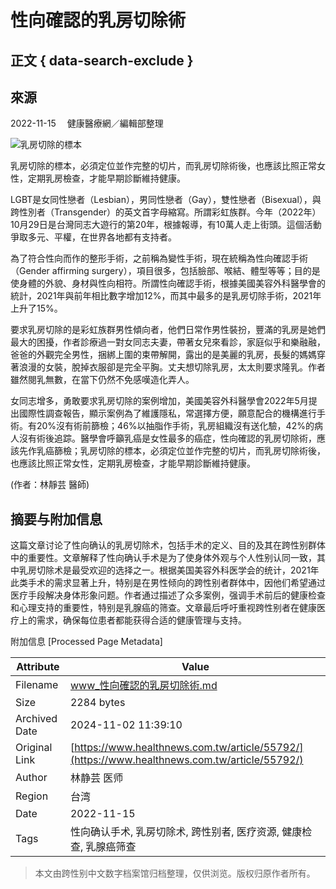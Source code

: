 # 性向確認的乳房切除術

## 正文 { data-search-exclude }


## 來源
2022-11-15　 健康醫療網／編輯部整理

![乳房切除的標本](https://www.healthnews.com.tw/./imageFile/202211/2dafe7014edce1adf6a6f7b06c479778_l.webp)

乳房切除的標本，必須定位並作完整的切片，而乳房切除術後，也應該比照正常女性，定期乳房檢查，才能早期診斷維持健康。

LGBT是女同性戀者（Lesbian），男同性戀者（Gay），雙性戀者（Bisexual），與跨性別者（Transgender）的英文首字母縮寫。所謂彩虹族群。今年（2022年）10月29日是台灣同志大遊行的第20年，根據報導，有10萬人走上街頭。這個活動爭取多元、平權，在世界各地都有支持者。

為了符合性向而作的整形手術，之前稱為變性手術，現在統稱為性向確認手術（Gender affirming surgery），項目很多，包括臉部、喉結、體型等等；目的是使身體的外貌、身材與性向相符。所謂性向確認手術，根據美國美容外科醫學會的統計，2021年與前年相比數字增加12%，而其中最多的是乳房切除手術，2021年上升了15%。

要求乳房切除的是彩虹族群男性傾向者，他們日常作男性裝扮，豐滿的乳房是她們最大的困擾，作者診療過一對女同志夫妻，帶著女兒來看診，家庭似乎和樂融融，爸爸的外觀完全男性，捆綁上圍的束帶解開，露出的是美麗的乳房，長髮的媽媽穿著浪漫的女裝，脫掉衣服卻是完全平胸。丈夫想切除乳房，太太則要求隆乳。作者雖然閱乳無數，在當下仍然不免感嘆造化弄人。

女同志增多，勇敢要求乳房切除的案例增加，美國美容外科醫學會2022年5月提出國際性調查報告，顯示案例為了維護隱私，常選擇方便，願意配合的機構進行手術。有20%沒有術前篩檢；46%以抽脂作手術，乳房組織沒有送化驗，42%的病人沒有術後追踪。醫學會呼籲乳癌是女性最多的癌症，性向確認的乳房切除術，應該先作乳癌篩檢；乳房切除的標本，必須定位並作完整的切片，而乳房切除術後，也應該比照正常女性，定期乳房檢查，才能早期診斷維持健康。

(作者：林靜芸 醫師)

## 摘要与附加信息

<!-- tcd_abstract -->
这篇文章讨论了性向确认的乳房切除术，包括手术的定义、目的及其在跨性别群体中的重要性。文章解释了性向确认手术是为了使身体外观与个人性别认同一致，其中乳房切除术是最受欢迎的选择之一。根据美国美容外科医学会的统计，2021年此类手术的需求显著上升，特别是在男性倾向的跨性别者群体中，因他们希望通过医疗手段解决身体形象问题。作者通过描述了众多案例，强调手术前后的健康检查和心理支持的重要性，特别是乳腺癌的筛查。文章最后呼吁重视跨性别者在健康医疗上的需求，确保每位患者都能获得合适的健康管理与支持。
<!-- tcd_abstract_end -->

附加信息 [Processed Page Metadata]

| Attribute       | Value                                  |
|-----------------|----------------------------------------|
| Filename        | www_性向確認的乳房切除術.md                             |
| Size            | 2284 bytes                           |
| Archived Date   | 2024-11-02 11:39:10                             |
| Original Link   | [https://www.healthnews.com.tw/article/55792/](https://www.healthnews.com.tw/article/55792/)                       |
| Author          | 林静芸 医师                               |
| Region          | 台湾                               |
| Date            | 2022-11-15                                 |
| Tags            | 性向确认手术, 乳房切除术, 跨性别者, 医疗资源, 健康检查, 乳腺癌筛查                                 |
>
> 本文由跨性别中文数字档案馆归档整理，仅供浏览。版权归原作者所有。
>
